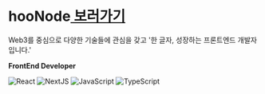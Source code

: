 # hooNode<a href="https://www.hoonode.com/"> 보러가기</a>
Web3를 중심으로 다양한 기술들에 관심을 갖고 '한 글자, 성장하는 프론트엔드 개발자입니다.'
    
**FrontEnd Developer**

<p>
  <img alt="React" src="https://img.shields.io/badge/-React-45b8d8?style=flat-square&logo=react&logoColor=white" />
  <img alt="NextJS" src="https://img.shields.io/badge/NextJS-black?style=flat-square&logo=Next.js&logoColor=white">
  <img alt="JavaScript"
    src="https://img.shields.io/badge/-JavaScript-F7DF1E?style=flat-square&logo=JavaScript&logoColor=white" />
  <img alt="TypeScript"
    src="https://img.shields.io/badge/-TypeScript-007ACC?style=flat-square&logo=typescript&logoColor=white" />
</p>


<p>
<!-- <a><img align="center" style="height:195px" src="https://github-readme-stats.vercel.app/api?username=hooNode&show_icons=true&theme=tokyonight" /></a>
<a><img align="center" style="height:195px" src="https://github-readme-stats.vercel.app/api/top-langs/?username=hooNode&layout=compact&theme=tokyonight" /></a></p> -->




